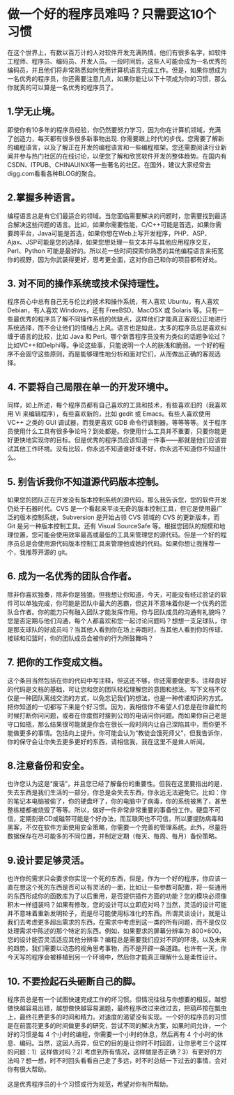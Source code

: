 # 做一个好的程序员难吗？只需要这10个习惯



在这个世界上，有数以百万计的人对软件开发充满热情，他们有很多名字，如软件工程师、程序员、编码员、开发人员。一段时间后，这些人可能会成为一名优秀的编码员，并且他们将非常熟悉如何使用计算机语言完成工作。但是，如果你想成为一名优秀的程序员，你还需要注意几点，如果你能让以下十项成为你的习惯，那么你就真的可以算是一名优秀的程序员了。



## 1.学无止境。

即使你有10多年的程序员经验，你仍然要努力学习，因为你在计算机领域，充满了创造力，每天都有很多很多新事物出现. 你需要跟上时代的步伐。您需要了解新的编程语言，以及了解正在开发的编程语言和一些编程框架。您还需要阅读行业新闻并参与热门社区的在线讨论，以便您了解和欣赏软件开发的整体趋势。在国内有CSDN、ITPUB、CHINAUINX等一些著名的社区。在国外，建议大家经常去digg.com看看各种BLOG的聚合。

## 2.掌握多种语言。

编程语言总是有它们最适合的领域。当您面临需要解决的问题时，您需要找到最适合解决这些问题的语言。比如，如果你需要性能，C/C++可能是首选，如果你需要跨平台，Java可能是首选，如果你想在Web上写开发程序，PHP、ASP、Ajax、JSP可能是您的选择，如果您想处理一些文本并与其他应用程序交互，Perl、Python 可能是最好的。所以花一些时间探索你熟悉的其他编程语言来拓宽你的视野，因为你武装得更好，思考更全面，这对你自己和你的项目都有好处。

## 3. 对不同的操作系统或技术保持理性。

程序员心中总有自己无与伦比的技术和操作系统，有人喜欢 Ubuntu，有人喜欢 Debian，有人喜欢 Windows，还有 FreeBSD、MacOSX 或 Solaris 等。只有一些最优秀的程序员了解不同操作系统的优缺点，这样他们才能真正客观公正地进行系统选择，而不会让他们的情绪占上风。语言也是如此，太多的程序员总是喜欢纠缠于语言的比较，比如 Java 和 Perl。哪个新晋程序员没有为类似的话题争论过？比如VC++和Delphi等。争论这些事，只能说明一个人的肤浅和脆弱。一个好的程序不会固守这些原则，而是能够理性地分析和面对它们，从而做出正确的客观选择。

## 4. 不要将自己局限在单一的开发环境中。

同样，如上所述，每个程序员都有自己喜欢的工具和技术，有些喜欢旧的（我喜欢用 Vi 来编辑程序），有些喜欢新的，比如 gedit 或 Emacs。有些人喜欢使用 VC++ 之类的 GUI 调试器，而我更喜欢 GDB 命令行调制器。等等等等。关于程序员使用什么工具有很多争论吗？到处都是。你使用什么工具并不重要，只要你能更好更快地实现你的目标。但是优秀的程序员应该知道一件事——那就是他们应该尝试其他工作环境。没有比较，你永远不知道谁好谁不好，你永远不知道你不知道什么。

## 5. 别告诉我你不知道源代码版本控制。

如果您的团队正在开发没有版本控制系统的源代码，那么我告诉您，您的软件开发仍处于石器时代。CVS 是一个看起来平淡无奇的版本控制工具，但它是使用最广泛的版本控制系统，Subversion 是开始占领 CVS 领域的 CVS 的更新版本，而 Git 是另一种版本控制工具。还有 Visual SourceSafe 等。根据您团队的规模和地理位置，您可能会使用效率最高或最低的工具来管理您的源代码。但是一个好的程序员总是会使用源代码版本控制工具来管理他或她的代码。如果你想让我推荐一个，我推荐开源的 git。

## 6. 成为一名优秀的团队合作者。

除非你喜欢独奏，除非你是独狼。但我想让你知道，今天，可能没有经过验证的软件可以单独完成，你可能是团队中最大的恶霸，但这并不意味着你是一个优秀的团队合作者。你的能力只有融入团队才能发挥作用。你与团队成员的沟通有礼貌吗？您是否定期与他们沟通，每个人都喜欢和您一起讨论问题吗？想想一支足球队，你是那支球队的好成员吗？当其他人看到你在场上奔跑时，当其他人看到你的传球、接球和扣篮时，你的团队成员会被你的行为所鼓舞吗？

## 7. 把你的工作变成文档。

这个条目当然包括在你的代码中写注释，但这还不够，你还需要做更多。注释良好的代码是文档的基础，可让您和您的团队轻松理解您的意图和想法。写下文档不仅仅是一种团队离线交流的方式，以免忘记我们的想法，也是一种传递知识的方式。把你知道的一切都写下来是个好习惯。因为，我相信你不希望人们总是在你最忙的时候打断你问问题，或者在你度假时接到公司的电话问你问题。而如果你自己老是守口如瓶，那么结果很可能就是你会在很长一段时间内让自己深陷其中，而你更不能做更多的事情。包括向上提升。你可能会认为“教徒会饿死师父”，但我告诉你，你的保守会让你失去更多更好的东西，请相信我，我在这里不是耸人听闻。

## 8.注意备份和安全。

也许您认为这是“废话”，并且您已经了解备份的重要性。但我在这里要指出的是，失去东西是我们生活的一部分，你总是会失去东西，你永远无法避免它。比如：你的笔记本电脑被偷了，你的硬盘坏了，你的电脑中了病毒，你的系统被黑了，甚至整栋楼都被烧毁了等等。所以，做好一件非常非常重要的事备份工作。硬盘不可信，定期刻录CD或磁带可能是个好办法，而互联网也不可信，所以要提防病毒和黑客，不仅在软件方面使用安全策略，你需要一个完善的管理系统。此外，尽量将数据保存在尽可能多的不同位置，并制定定期（每天、每周、每月）备份策略。

## 9.设计要足够灵活。

也许你的需求只会要求你实现一个死的东西，但是，作为一个好的程序，你应该一直在想这个死的东西是否可以有灵活的一面，比如让一些参数可配置，将一些通用的东西形成你的函数库为了以后重用，是否提供插件方面的功能？您的模块必须像积木一样组装吗？如果有修改，您的设计可以立即应对吗？当然，灵活的设计可能并不意味着重新发明轮子，而是尽可能使用标准化的东西。所谓灵谈设计，就是让我们去考虑更多超出需求的东西，在需求中考虑到这一类的所有问题，而不是仅仅处理需求中陈述的那个特定的东西。例如，如果要求的屏幕分辨率为 800×600，您的设计能否灵活适应其他分辨率？编程总是需要我们应对不同的环境，以及未来的趋势。我们需要以动态的视角思考事物，而不是开辟一条道路。也许有一天，你今天写的程序会被移植到另一个环境中，然后你才能真正理解什么是柔性设计。

## 10. 不要捡起石头砸断自己的脚。

程序员总是有一个试图快速完成工作的坏习惯。但情况往往与你想要的相反。越想做快越容易出错，越想做快越容易漏题，最终程序改过来改过去，把葫芦按在瓢虫上，最终花费更多的时间和精力。对速度的渴望没有实现。一个好的程序员的习惯是在前面花更多的时间做更多的研究，尝试不同的解决方案，如果时间允许，一个好的习惯是每 4 个小时的编程，你需要一个小时的休息，然后再有 4 个小时的休息、编码。当然，这因人而异，但它的目的是让你时不时回首，让你思考三个这样的问题：1）这样做对吗？2) 考虑到所有情况，这样做是否正确？3）有更好的方法吗？想一想，时不时回头看看自己走了多远，时不时总结一下过去的事情，会对你有很大帮助。

这是优秀程序员的十个习惯或行为规范，希望对你有所帮助。